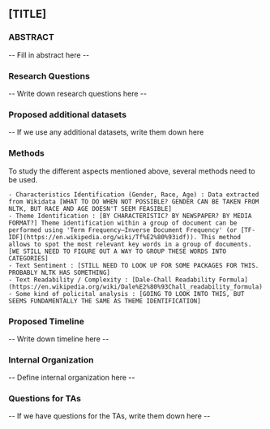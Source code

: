 ## [TITLE]

### ABSTRACT

-- Fill in abstract here --

### Research Questions

-- Write down research questions here --

### Proposed additional datasets

-- If we use any additional datasets, write them down here

### Methods

To study the different aspects mentioned above, several methods need to be used.

    - Characteristics Identification (Gender, Race, Age) : Data extracted from Wikidata [WHAT TO DO WHEN NOT POSSIBLE? GENDER CAN BE TAKEN FROM NLTK, BUT RACE AND AGE DOESN'T SEEM FEASIBLE]
    - Theme Identification : [BY CHARACTERISTIC? BY NEWSPAPER? BY MEDIA FORMAT?] Theme identification within a group of document can be performed using 'Term Frequency–Inverse Document Frequency' (or [TF-IDF](https://en.wikipedia.org/wiki/Tf%E2%80%93idf)). This method allows to spot the most relevant key words in a group of documents. [WE STILL NEED TO FIGURE OUT A WAY TO GROUP THESE WORDS INTO CATEGORIES]
    - Text Sentiment : [STILL NEED TO LOOK UP FOR SOME PACKAGES FOR THIS. PROBABLY NLTK HAS SOMETHING]
    - Text Readability / Complexity : [Dale-Chall Readability Formula](https://en.wikipedia.org/wiki/Dale%E2%80%93Chall_readability_formula)
    - Some kind of policital analysis : [GOING TO LOOK INTO THIS, BUT SEEMS FUNDAMENTALLY THE SAME AS THEME IDENTIFICATION]


### Proposed Timeline

-- Write down timeline here --

### Internal Organization

-- Define internal organization here --

### Questions for TAs

-- If we have questions for the TAs, write them down here --
